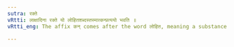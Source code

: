 ```yaml
---
sutra: रक्ते
vRtti: लाक्षादिना रक्ते यो लोहितशब्दस्तस्मात्कन्प्रत्ययो भवति ॥
vRtti_eng: The affix कन् comes after the word लोहित, meaning a substance dyed red.

---
```


